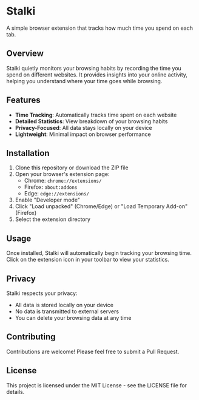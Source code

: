 # Stalki

A simple browser extension that tracks how much time you spend on each tab.

## Overview

Stalki quietly monitors your browsing habits by recording the time you spend on different websites. It provides insights into your online activity, helping you understand where your time goes while browsing.

## Features

- **Time Tracking**: Automatically tracks time spent on each website
- **Detailed Statistics**: View breakdown of your browsing habits
- **Privacy-Focused**: All data stays locally on your device
- **Lightweight**: Minimal impact on browser performance

## Installation

1. Clone this repository or download the ZIP file
2. Open your browser's extension page:
    - Chrome: `chrome://extensions/`
    - Firefox: `about:addons`
    - Edge: `edge://extensions/`
3. Enable "Developer mode"
4. Click "Load unpacked" (Chrome/Edge) or "Load Temporary Add-on" (Firefox)
5. Select the extension directory

## Usage

Once installed, Stalki will automatically begin tracking your browsing time. Click on the extension icon in your toolbar to view your statistics.

## Privacy

Stalki respects your privacy:
- All data is stored locally on your device
- No data is transmitted to external servers
- You can delete your browsing data at any time

## Contributing

Contributions are welcome! Please feel free to submit a Pull Request.

## License

This project is licensed under the MIT License - see the LICENSE file for details.